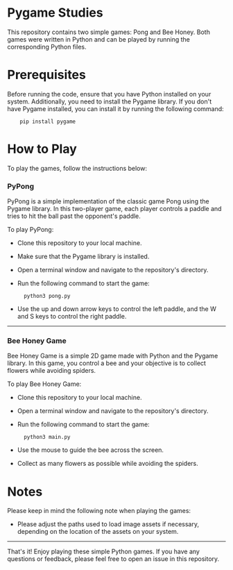 # Pygame Studies
This repository contains two simple games: Pong and Bee Honey. Both games were written in Python and can be played by running the corresponding Python files.

# Prerequisites
Before running the code, ensure that you have Python installed on your system. Additionally, you need to install the Pygame library. If you don't have Pygame installed, you can install it by running the following command:

		pip install pygame

# How to Play
To play the games, follow the instructions below:

### PyPong
PyPong is a simple implementation of the classic game Pong using the Pygame library. In this two-player game, each player controls a paddle and tries to hit the ball past the opponent's paddle.

To play PyPong:

- Clone this repository to your local machine.
- Make sure that the Pygame library is installed.
- Open a terminal window and navigate to the repository's directory.
- Run the following command to start the game:

		python3 pong.py

- Use the up and down arrow keys to control the left paddle, and the W and S keys to control the right paddle.

------------

### Bee Honey Game

Bee Honey Game is a simple 2D game made with Python and the Pygame library. In this game, you control a bee and your objective is to collect flowers while avoiding spiders.

To play Bee Honey Game:

- Clone this repository to your local machine.
- Open a terminal window and navigate to the repository's directory.
- Run the following command to start the game:

		python3 main.py
		
- Use the mouse to guide the bee across the screen.
- Collect as many flowers as possible while avoiding the spiders.

# Notes

Please keep in mind the following note when playing the games:

- Please adjust the paths used to load image assets if necessary, depending on the location of the assets on your system.

------------

That's it! Enjoy playing these simple Python games. If you have any questions or feedback, please feel free to open an issue in this repository.
